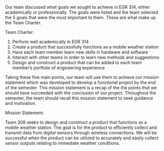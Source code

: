 


Our team discussed what goals we sought to achieve in EGR 314, either academically or professionally. The goals were listed and the team selected the 5 goals that were the most important to them. These are what make up the Team Charter. 

Team Charter:  
1. Perform well academically in EGR 314 
2. Create a product that successfully functions as a mobile weather station 
3. Have each team member learn new skills in hardware and software
4. Interact with other teams in order to learn new methods and suggestions 
5. Design and construct a product that can be added to each team member’s portfolio of engineering experience


Taking these five main points, our team will use them to achieve our mission statement which was developed to develop a functional project by the end of the semester. This mission statement is a recap of the the points that we should have succeeded with the conclusion of our project. Throughout the semester, the team should recall this mission statement to seek guidance and motivation. 

Mission Statement:

Team 308 seeks to design and construct a product that functions as a mobile weather station. The goal is for the product to efficiently collect and transmit data from digital sensors through wireless connections. We will be successful when the product can be utilized to accurately and easily collect sensor outputs relating to immediate weather conditions.
